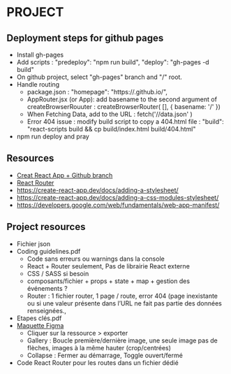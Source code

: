 # PROJECT

## Deployment steps for github pages

- Install gh-pages
- Add scripts : "predeploy": "npm run build", "deploy": "gh-pages -d build"
- On github project, select "gh-pages" branch and "/" root.
- Handle routing
  - package.json : "homepage": "https://<username>.github.io/<project-repo>",
  - AppRouter.jsx (or App): add basename to the second argument of createBrowserRouuter : createBrowserRouter( [<routes>], { basename: '/<project-repo>' })
  - When Fetching Data, add <project-repo> to the URL : fetch('/<project-repo>/data.json' )
  - Error 404 issue : modify build script to copy a 404.html file : "build": "react-scripts build && cp build/index.html build/404.html"
- npm run deploy and pray

## Resources

- [Creat React App + Github branch](https://dev.to/kristenkinnearohlmann/basic-setup-for-create-react-app-1e3m)
- [React Router](https://reactrouter.com/en/main)
- https://create-react-app.dev/docs/adding-a-stylesheet/
- https://create-react-app.dev/docs/adding-a-css-modules-stylesheet/
- https://developers.google.com/web/fundamentals/web-app-manifest/

## Project resources

- Fichier json
- Coding guidelines.pdf
  - Code sans erreurs ou warnings dans la console
  - React + Router seulement, Pas de librairie React externe
  - CSS / SASS si besoin
  - composants/fichier + props + state + map + gestion des événements ?
  - Router : 1 fichier router, 1 page / route, error 404 (page inexistante ou si une valeur présente dans l’URL ne fait pas partie des données renseignées.,
- Etapes clés.pdf
- [Maquette Figma](https://www.figma.com/file/bAnXDNqRKCRRP8mY2gcb5p/UI-Design-Kasa-FR?node-id=4%3A1&t=uGuxfsom3TmlLbZy-0)
  - Cliquer sur la ressource > exporter
  - Gallery : Boucle première/dernière image, une seule image pas de flèches, images à la même hauter (crop/centrées)
  - Collapse : Fermer au démarrage, Toggle ouvert/fermé
- Code React Router pour les routes dans un fichier dédié
